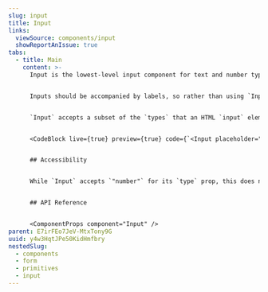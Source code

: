 ```yaml
---
slug: input
title: Input
links:
  viewSource: components/input
  showReportAnIssue: true
tabs:
  - title: Main
    content: >-
      Input is the lowest-level input component for text and number types.


      Inputs should be accompanied by labels, so rather than using `Input` directly in a UI, it’s normally best to use a field component, which combines an `Input` with a `Label` and displays validation errors. If none of the existing field components suit your needs, it might be worth adding a new one.


      `Input` accepts a subset of the `types` that an HTML `input` element because we have more specialised components for the others (e.g. `Checkbox`, `Radio`).


      <CodeBlock live={true} preview={true} code={`<Input placeholder="Placeholder text" css={{ width: 300 }} />`} language={"tsx"} />


      ## Accessibility


      While `Input` accepts `"number"` for its `type` prop, this does not render `<input type="number"/>`. Instead, it renders `<input type="text" inputmode="numeric" pattern=[0-9]*/>` to tell browsers to show a numeric keyboard while avoiding the [UX and accessibility problems associated with `type="number"`](https://technology.blog.gov.uk/2020/02/24/why-the-gov-uk-design-system-team-changed-the-input-type-for-numbers/).


      ## API Reference


      <ComponentProps component="Input" />
parent: E7irFEo7JeV-MtxTony9G
uuid: y4w3HqtJPe50KidHmfbry
nestedSlug:
  - components
  - form
  - primitives
  - input
---
```

